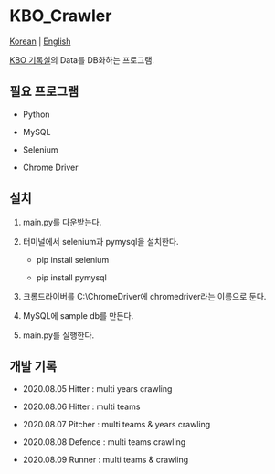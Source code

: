 # KBO_Crawler

[Korean](./README.md) | [English](./README-en_EN.md)

[KBO 기록실](https://www.koreabaseball.com/Record/Player/HitterBasic/Basic1.aspx)의 Data를 DB화하는 프로그램.

## 필요 프로그램

- Python

- MySQL

- Selenium

- Chrome Driver

## 설치

1. main.py를 다운받는다.

2. 터미널에서 selenium과 pymysql을 설치한다.

    - pip install selenium

    - pip install pymysql

3. 크롬드라이버를 C:\ChromeDriver에 chromedriver라는 이름으로 둔다.

4. MySQL에 sample db를 만든다.

5. main.py를 실행한다.

## 개발 기록

- 2020.08.05 Hitter : multi years crawling

- 2020.08.06 Hitter : multi teams

- 2020.08.07 Pitcher : multi teams & years crawling

- 2020.08.08 Defence : multi teams crawling 

- 2020.08.09 Runner : multi teams & crawling